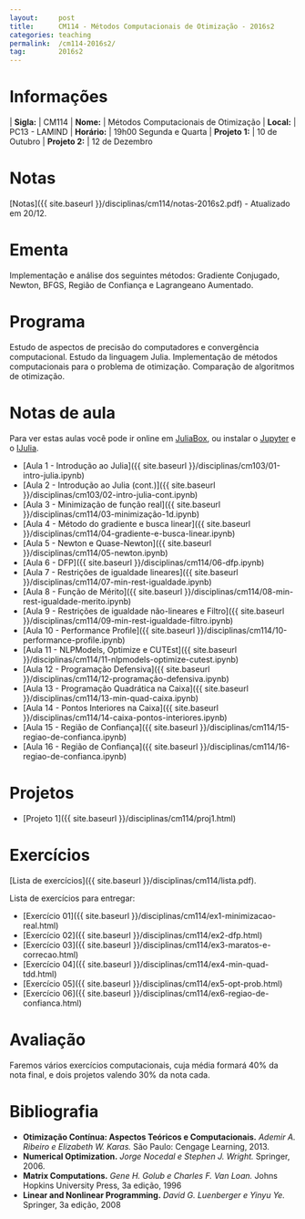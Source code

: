 ```yaml
---
layout:     post
title:      CM114 - Métodos Computacionais de Otimização - 2016s2
categories: teaching
permalink:  /cm114-2016s2/
tag:        2016s2
---
```


# Informações

  | **Sigla:**   | CM114
  | **Nome:**    | Métodos Computacionais de Otimização
  | **Local:**   | PC13 - LAMIND
  | **Horário:** | 19h00 Segunda e Quarta
  | **Projeto 1:** | 10 de Outubro
  | **Projeto 2:** | 12 de Dezembro

# Notas

[Notas]({{ site.baseurl }}/disciplinas/cm114/notas-2016s2.pdf) -
Atualizado em 20/12.

# Ementa

Implementação e análise dos seguintes métodos: Gradiente Conjugado, Newton,
BFGS, Região de Confiança e Lagrangeano Aumentado.

# Programa

Estudo de aspectos de precisão do computadores e convergência computacional.
Estudo da linguagem Julia.
Implementação de métodos computacionais para o problema de otimização.
Comparação de algoritmos de otimização.

# Notas de aula

Para ver estas aulas você pode ir online em
[JuliaBox](https://www.juliabox.org),
ou instalar o [Jupyter](https://jupyter.org/) e o
[IJulia](https://github.com/JuliaLang/IJulia.jl).

  - [Aula 1 - Introdução ao Julia]({{ site.baseurl }}/disciplinas/cm103/01-intro-julia.ipynb)
  - [Aula 2 - Introdução ao Julia (cont.)]({{ site.baseurl }}/disciplinas/cm103/02-intro-julia-cont.ipynb)
  - [Aula 3 - Minimização de função real]({{ site.baseurl }}/disciplinas/cm114/03-minimização-1d.ipynb)
  - [Aula 4 - Método do gradiente e busca linear]({{ site.baseurl }}/disciplinas/cm114/04-gradiente-e-busca-linear.ipynb)
  - [Aula 5 - Newton e Quase-Newton]({{ site.baseurl }}/disciplinas/cm114/05-newton.ipynb)
  - [Aula 6 - DFP]({{ site.baseurl }}/disciplinas/cm114/06-dfp.ipynb)
  - [Aula 7 - Restrições de igualdade lineares]({{ site.baseurl }}/disciplinas/cm114/07-min-rest-igualdade.ipynb)
  - [Aula 8 - Função de Mérito]({{ site.baseurl }}/disciplinas/cm114/08-min-rest-igualdade-merito.ipynb)
  - [Aula 9 - Restrições de igualdade não-lineares e Filtro]({{ site.baseurl }}/disciplinas/cm114/09-min-rest-igualdade-filtro.ipynb)
  - [Aula 10 - Performance Profile]({{ site.baseurl }}/disciplinas/cm114/10-performance-profile.ipynb)
  - [Aula 11 - NLPModels, Optimize e CUTEst]({{ site.baseurl }}/disciplinas/cm114/11-nlpmodels-optimize-cutest.ipynb)
  - [Aula 12 - Programação Defensiva]({{ site.baseurl }}/disciplinas/cm114/12-programação-defensiva.ipynb)
  - [Aula 13 - Programação Quadrática na Caixa]({{ site.baseurl }}/disciplinas/cm114/13-min-quad-caixa.ipynb)
  - [Aula 14 - Pontos Interiores na Caixa]({{ site.baseurl }}/disciplinas/cm114/14-caixa-pontos-interiores.ipynb)
  - [Aula 15 - Região de Confiança]({{ site.baseurl }}/disciplinas/cm114/15-regiao-de-confianca.ipynb)
  - [Aula 16 - Região de Confiança]({{ site.baseurl }}/disciplinas/cm114/16-regiao-de-confianca.ipynb)

# Projetos

  - [Projeto 1]({{ site.baseurl }}/disciplinas/cm114/proj1.html)

# Exercícios

[Lista de exercícios]({{ site.baseurl }}/disciplinas/cm114/lista.pdf).

Lista de exercícios para entregar:

  - [Exercício 01]({{ site.baseurl }}/disciplinas/cm114/ex1-minimizacao-real.html)
  - [Exercício 02]({{ site.baseurl }}/disciplinas/cm114/ex2-dfp.html)
  - [Exercício 03]({{ site.baseurl }}/disciplinas/cm114/ex3-maratos-e-correcao.html)
  - [Exercício 04]({{ site.baseurl }}/disciplinas/cm114/ex4-min-quad-tdd.html)
  - [Exercício 05]({{ site.baseurl }}/disciplinas/cm114/ex5-opt-prob.html)
  - [Exercício 06]({{ site.baseurl }}/disciplinas/cm114/ex6-regiao-de-confianca.html)

# Avaliação

Faremos vários exercícios computacionais, cuja média formará 40% da nota final,
e dois projetos valendo 30% da nota cada.

# Bibliografia

  - **Otimização Contínua: Aspectos Teóricos e Computacionais.**
    *Ademir A. Ribeiro e Elizabeth W. Karas.*
    São Paulo: Cengage Learning,
    2013.
  - **Numerical Optimization.**
    *Jorge Nocedal e Stephen J. Wright.*
    Springer,
    2006.
  - **Matrix Computations.**
    *Gene H. Golub e Charles F. Van Loan.*
    Johns Hopkins University Press,
    3a edição,
    1996
  - **Linear and Nonlinear Programming.**
    *David G. Luenberger e Yinyu Ye.*
    Springer,
    3a edição,
    2008
